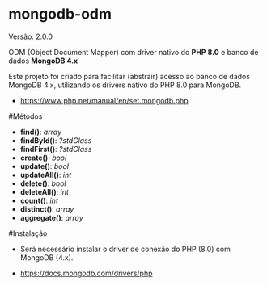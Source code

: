 # mongodb-odm 

Versão: 2.0.0

ODM (Object Document Mapper) com driver nativo do **PHP 8.0** e banco de dados **MongoDB 4.x**

Este projeto foi criado para facilitar (abstrair) acesso ao banco de dados 
MongoDB 4.x, utilizando os drivers nativo do PHP 8.0 para MongoDB.

- https://www.php.net/manual/en/set.mongodb.php
 
#Métodos
- **find()**: _array_
- **findById()**: _?stdClass_
- **findFirst()**: _?stdClass_
- **create()**: _bool_
- **update()**: _bool_
- **updateAll()**: _int_
- **delete()**: _bool_
- **deleteAll()**: _int_
- **count()**: _int_
- **distinct()**: _array_
- **aggregate()**: _array_

#Instalação

- Será necessário instalar o driver de conexão do PHP (8.0) com MongoDB (4.x).

- https://docs.mongodb.com/drivers/php

